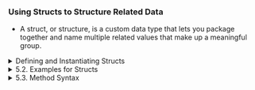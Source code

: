 ### Using Structs to Structure Related Data

- A struct, or structure, is a custom data type that lets you package together and name multiple related values that make up a meaningful group.

<details> 

<summary> Defining and Instantiating Structs </summary>

- To examine the usage of ***Structs***, check the file, `chapter5/structs/src/main.rs`.
- Structs are similar to tuples. The pieces of a struct can be different types. 

- In a struct you’ll name each piece of data so it’s clear what the values mean.

- To define a struct, we enter the keyword struct and name the entire struct. A struct’s name should describe the significance of the pieces of data being grouped together.

- Inside curly brackets, we define the names and types of the pieces of data, which we call ***fields***.

- To use a struct after we’ve defined it, we create an ***instance*** of that struct by specifying concrete values for each of the fields. We create an instance by stating the name of the struct and then add curly brackets containing ***key: value*** pairs, where the keys are the names of the fields and the values are the data we want to store in those fields.

## Unit-Like Structs Without Any Fields

- Unit-like structs can be useful when you need to implement a trait on some type but don’t have any data that you want to store in the type itself. 

- ***Traits*** is the topic of Chapter 10. 

## Ownership of Struct Data

- In the User struct which is in the `chapter5/structs/src/main.rs` file, we used the owned String type rather than the &str string slice type. This is a *deliberate choice* because we want each instance of this struct to own all of its data and for that data to be valid for as long as the entire struct is valid.

It’s also possible for structs to store references to data owned by something else, but to do so requires the use of ***lifetimes***, a Rust feature that we’ll discuss in Chapter 10. Lifetimes ensure that the data referenced by a struct is valid for as long as the struct is.


</details>

<details> 

<summary> 5.2. Examples for Structs </summary>

You can follow the notes from the `chapter5/exampleProgram/src/main.rs` file untill the `dbg!` macro.

## dbg! Macro

- Another way to print out a value using the Debug format is to use the ***dbg!*** macro, which takes ownership of an expression (as opposed to println!, which takes a reference).

- It prints the file and line number of where that dbg! macro call occurs in your code along with the resultant value of that expression, and returns ownership of the value.

-  The dbg! macro can be really helpful when you’re trying to figure out what your code is doing!

</details>

<details> 

<summary> 5.3. Method Syntax </summary>

- ***Methods*** are similar to functions: we declare them with the `fn` keyword and a name, they can have parameters and a return value, and they contain some code that’s run when the method is called from somewhere else.

- Unlike functions, methods are defined within the context of a struct (or an enum or a trait object), and their first parameter is always `self`, which represents the instance of the struct the method is being called on.

- The main reason for using methods instead of functions, in addition to providing method syntax and not having to repeat the type of `self` in every method’s signature, is for organization. 

- Often, but not always, when we give a method the same name as a field we want it to only return the value in the field and do nothing else. Methods like this are called getters, and Rust does not implement them automatically for struct fields as some other languages do. Getters are useful because you can make the field private but the method public, and thus enable read-only access to that field as part of the type’s public API.

## Associated Functions

- All functions defined within an ``impl block`` are called ***associated functions*** because they’re associated with the type named after the impl. 

- We can define associated functions that don’t have self as their first parameter (and thus are not methods) because they don’t need an instance of the type to work with. We’ve already used one function like this, the *String::from* function that’s defined on the String type.

</details>